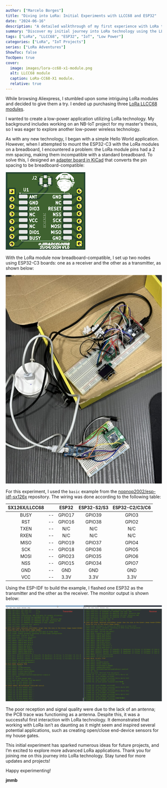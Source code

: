 ```yaml
---
author: ["Marcelo Borges"]
title: "Diving into LoRa: Initial Experiments with LLCC68 and ESP32"
date: "2024-06-16"
description: "A detailed walkthrough of my first experience with LoRa technology, featuring the LLCC68 module and ESP32-C3 boards. Learn about my setup process, challenges, and initial experiments."
summary: "Discover my initial journey into LoRa technology using the LLCC68 module. This post covers my setup process, the creation of a breadboard adapter, and the results of my first transmitter and receiver test using ESP32-C3 boards."
tags: ["LoRa", "LLCC68", "ESP32", "IoT", "Low Power"]
categories: ["LoRa", "IoT Projects"]
series: ["LoRa Adventures"]
ShowToc: false
TocOpen: true
cover:
  image: images/lora-cc68-x1-module.png
  alt: LLCC68 module
  caption: LoRa-CC68-X1 module.
  relative: true
---
```


While browsing Aliexpress, I stumbled upon some intriguing LoRa modules and decided to give them a try. I ended up purchasing three [LoRa LLCC68 modules](https://pt.aliexpress.com/item/1005005763543912.html?gatewayAdapt=glo2bra).

I wanted to create a low-power application utilizing LoRa technology. My background includes working on an NB-IoT project for my master's thesis, so I was eager to explore another low-power wireless technology.

As with any new technology, I began with a simple Hello World application. However, when I attempted to mount the ESP32-C3 with the LoRa modules on a breadboard, I encountered a problem: the LoRa module pins had a 2 mm spacing, making them incompatible with a standard breadboard. To solve this, I designed an [adapter board in KiCad](https://github.com/jmarcelomb/lora-adapter-board) that converts the pin spacing to be breadboard-compatible:

![Adapter board, front view](images/lora-board-front.png#center)

With the LoRa module now breadboard-compatible, I set up two nodes using ESP32-C3 boards: one as a receiver and the other as a transmitter, as shown below:

![Transmitter and Receiver LoRa nodes](images/two-lora-nodes.jpeg#center)

For this experiment, I used the `basic` example from the [nopnop2002/esp-idf-sx126x](https://github.com/nopnop2002/esp-idf-sx126x) repository. The wiring was done according to the following table:

| SX126X/LLCC68 |       | ESP32  | ESP32-S2/S3 | ESP32-C2/C3/C6 |
| :-----------: | :---: | :----: | :---------: | :------------: |
|     BUSY      |  --   | GPIO17 |   GPIO39    |     GPIO3      |
|      RST      |  --   | GPIO16 |   GPIO38    |     GPIO2      |
|     TXEN      |  --   |  N/C   |     N/C     |      N/C       |
|     RXEN      |  --   |  N/C   |     N/C     |      N/C       |
|     MISO      |  --   | GPIO19 |   GPIO37    |     GPIO4      |
|      SCK      |  --   | GPIO18 |   GPIO36    |     GPIO5      |
|     MOSI      |  --   | GPIO23 |   GPIO35    |     GPIO6      |
|      NSS      |  --   | GPIO15 |   GPIO34    |     GPIO7      |
|      GND      |  --   |  GND   |     GND     |      GND       |
|      VCC      |  --   |  3.3V  |    3.3V     |      3.3V      |

Using the ESP-IDF to build the example, I flashed one ESP32 as the transmitter and the other as the receiver. The monitor output is shown below:

![Application monitor output](images/example-monitor-log.png#center)

The poor reception and signal quality were due to the lack of an antenna; the PCB trace was functioning as a antenna. Despite this, it was a successful first interaction with LoRa technology. It demonstrated that working with LoRa isn’t as daunting as it might seem and inspired several potential applications, such as creating open/close end-device sensors for my house gates.

This initial experiment has sparked numerous ideas for future projects, and I’m excited to explore more advanced LoRa applications. Thank you for joining me on this journey into LoRa technology. Stay tuned for more updates and projects!

Happy experimenting!

**jmmb**
